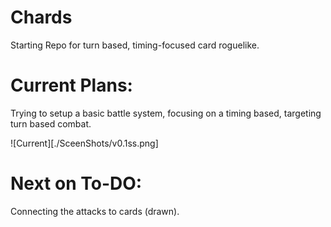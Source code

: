 # Chards
Starting Repo for turn based, timing-focused card roguelike.


# Current Plans:
Trying to setup a basic battle system, focusing on a timing based, targeting turn based combat.

![Current][./SceenShots/v0.1ss.png]



# Next on To-DO:
Connecting the attacks to cards (drawn).
